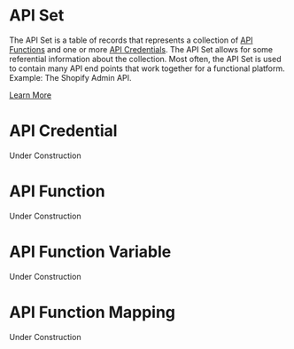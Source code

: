 # API Set

The API Set is a table of records that represents a collection of [API Functions](#def-api-function) and one or more [API Credentials](#def-api-credential). The API Set allows for some referential information about the collection. Most often, the API Set is used to contain many API end points that work together for a functional platform. Example: The Shopify Admin API.

[Learn More](LearnMoreLists/LearnMore-APISet.md)

# API Credential

Under Construction

# API Function

Under Construction

# API Function Variable

Under Construction

# API Function Mapping

Under Construction
